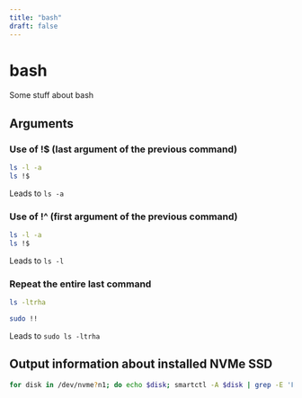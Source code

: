 ```yaml
---
title: "bash"
draft: false
---
```


# bash

Some stuff about bash

## Arguments

### Use of !$ (last argument of the previous command)

```bash
ls -l -a
ls !$
```

Leads to `ls -a`

### Use of !^ (first argument of the previous command)

```bash
ls -l -a
ls !$
```

Leads to `ls -l`

### Repeat the entire last command

```bash
ls -ltrha

sudo !!
```

Leads to `sudo ls -ltrha`

## Output information about installed NVMe SSD

```bash
for disk in /dev/nvme?n1; do echo $disk; smartctl -A $disk | grep -E 'Power On Hours|Data Units'; done
```
